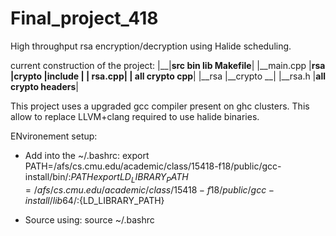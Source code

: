 # Final_project_418
High throughput rsa encryption/decryption using Halide scheduling.

current construction of the project: 
  |__|__src                                                      bin lib Makefile__|
     |__main.cpp       |__rsa            |__crypto                  |__include  __|
                       |__ rsa.cpp__|    |__ all crypto cpp__|      |__rsa      |__crypto  __|
                                                                    |__rsa.h    |__all crypto headers__|
                                                                    
This project uses a upgraded gcc compiler present on ghc clusters. This allow to replace LLVM+clang required to use halide binaries.

ENvironement setup:

  - Add into the ~/.bashrc: 
      export PATH=/afs/cs.cmu.edu/academic/class/15418-f18/public/gcc-install/bin/:$PATH 
      export LD_LIBRARY_PATH=/afs/cs.cmu.edu/academic/class/15418-f18/public/gcc-install/lib64/:${LD_LIBRARY_PATH}

  - Source using: 
      source ~/.bashrc
